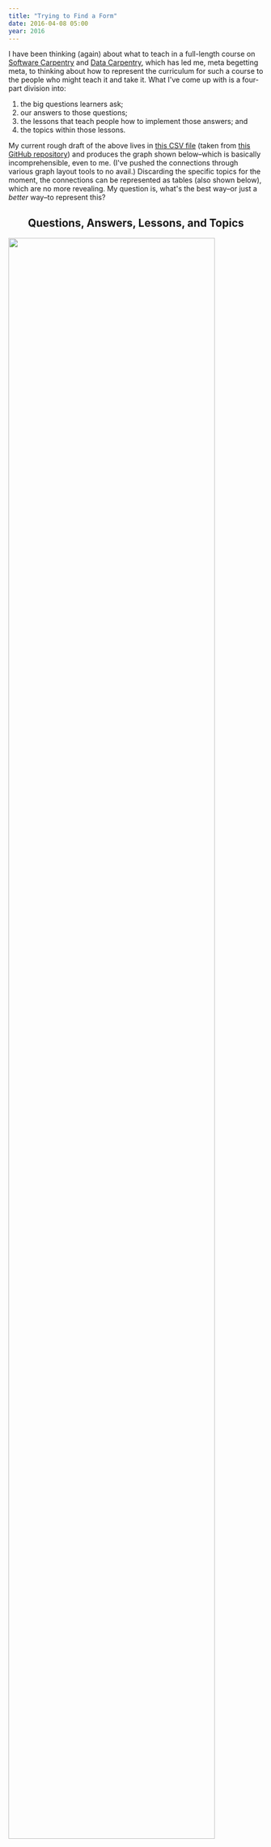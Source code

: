 ```yaml
---
title: "Trying to Find a Form"
date: 2016-04-08 05:00
year: 2016
---
```

<p>
  I have been thinking (again) about what to teach in a full-length course
  on <a href="https://software-carpentry.org">Software Carpentry</a>
  and <a href="http://datacarpentry.org">Data Carpentry</a>,
  which has led me,
  meta begetting meta,
  to thinking about how to represent the curriculum for such a course
  to the people who might teach it and take it.
  What I've come up with is a four-part division into:
</p>
<ol>
  <li>the big questions learners ask;</li>
  <li>our answers to those questions;</li>
  <li>the lessons that teach people how to implement those answers; and</li>
  <li>the topics within those lessons.</li>
</ol>
<p>
  My current rough draft of the above lives in <a href="{{'/files/2016/04/design.csv' | relative_url}}">this CSV file</a>
  (taken from <a href="https://github.com/gvwilson/long-form/">this GitHub repository</a>)
  and produces the graph shown below–which is basically incomprehensible, even to me.
  (I've pushed the connections through various graph layout tools to no avail.)
  Discarding the specific topics for the moment,
  the connections can be represented as tables (also shown below),
  which are no more revealing.
  My question is,
  what's the best way–or just a <em>better</em> way–to represent this?
</p>
<h2 align="center">
  Questions, Answers, Lessons, and Topics
</h2>
<p>
  <img src="{{'/files/2016/04/design.svg' | relative_url}}" width="90%" />
</p>
<h2 align="center">
  Questions to Answers
</h2>
<table border="1">
<tr><th rowspan="2"></th><th align="center" colspan="9">How can I…</th></tr>
<tr>
<th align="center">…avoid losing work?</th>
<th align="center">…find and use other people's data?</th>
<th align="center">…find and use other people's software?</th>
<th align="center">…be more productive?</th>
<th align="center">…make it easy for people to collaborate with me?</th>
<th align="center">…make it easy for people to find and use my data?</th>
<th align="center">…make it easy for programs to use my data?</th>
<th align="center">…make it easy for people to find and use my software?</th>
<th align="center">…tell if my results are correct?</th>
</tr>
<tr><th align="center">Put everything created by people into version control.</th>
<td align="center" bgcolor="green">X</td>
<td align="center"></td>
<td align="center"></td>
<td align="center"></td>
<td align="center"></td>
<td align="center"></td>
<td align="center"></td>
<td align="center"></td>
<td align="center"></td>
</tr>
<tr><th align="center">Make every value atomic.</th>
<td align="center"></td>
<td align="center"></td>
<td align="center"></td>
<td align="center"></td>
<td align="center"></td>
<td align="center"></td>
<td align="center" bgcolor="green">X</td>
<td align="center"></td>
<td align="center"></td>
</tr>
<tr><th align="center">Automate repetitive tasks.</th>
<td align="center"></td>
<td align="center"></td>
<td align="center"></td>
<td align="center" bgcolor="green">X</td>
<td align="center"></td>
<td align="center"></td>
<td align="center"></td>
<td align="center"></td>
<td align="center"></td>
</tr>
<tr><th align="center">Avoid duplicating functionality within modules.</th>
<td align="center"></td>
<td align="center"></td>
<td align="center"></td>
<td align="center"></td>
<td align="center"></td>
<td align="center"></td>
<td align="center" bgcolor="green">X</td>
<td align="center"></td>
<td align="center"></td>
</tr>
<tr><th align="center">Provide simple re-runnable end-to-end test cases.</th>
<td align="center"></td>
<td align="center"></td>
<td align="center"></td>
<td align="center"></td>
<td align="center" bgcolor="green">X</td>
<td align="center"></td>
<td align="center"></td>
<td align="center"></td>
<td align="center" bgcolor="green">X</td>
</tr>
<tr><th align="center">Build tools.</th>
<td align="center"></td>
<td align="center"></td>
<td align="center"></td>
<td align="center" bgcolor="green">X</td>
<td align="center"></td>
<td align="center"></td>
<td align="center"></td>
<td align="center"></td>
<td align="center"></td>
</tr>
<tr><th align="center">Choose a primary communication channel.</th>
<td align="center"></td>
<td align="center"></td>
<td align="center"></td>
<td align="center"></td>
<td align="center" bgcolor="green">X</td>
<td align="center"></td>
<td align="center"></td>
<td align="center"></td>
<td align="center"></td>
</tr>
<tr><th align="center">Choose an appropriate visualization.</th>
<td align="center"></td>
<td align="center"></td>
<td align="center"></td>
<td align="center"></td>
<td align="center"></td>
<td align="center"></td>
<td align="center"></td>
<td align="center"></td>
<td align="center" bgcolor="green">X</td>
</tr>
<tr><th align="center">Clean up data.</th>
<td align="center"></td>
<td align="center"></td>
<td align="center"></td>
<td align="center"></td>
<td align="center"></td>
<td align="center" bgcolor="green">X</td>
<td align="center"></td>
<td align="center"></td>
<td align="center"></td>
</tr>
<tr><th align="center">Do code reviews.</th>
<td align="center"></td>
<td align="center"></td>
<td align="center" bgcolor="green">X</td>
<td align="center"></td>
<td align="center"></td>
<td align="center"></td>
<td align="center"></td>
<td align="center"></td>
<td align="center" bgcolor="green">X</td>
</tr>
<tr><th align="center">Maintain a checklist of things to do before sharing a change.</th>
<td align="center"></td>
<td align="center"></td>
<td align="center"></td>
<td align="center"></td>
<td align="center" bgcolor="green">X</td>
<td align="center"></td>
<td align="center"></td>
<td align="center"></td>
<td align="center"></td>
</tr>
<tr><th align="center">Organize the project consistently.</th>
<td align="center"></td>
<td align="center"></td>
<td align="center"></td>
<td align="center"></td>
<td align="center" bgcolor="green">X</td>
<td align="center"></td>
<td align="center"></td>
<td align="center"></td>
<td align="center" bgcolor="green">X</td>
</tr>
<tr><th align="center">Submit data to a reputable DOI issuer.</th>
<td align="center"></td>
<td align="center"></td>
<td align="center"></td>
<td align="center"></td>
<td align="center"></td>
<td align="center" bgcolor="green">X</td>
<td align="center"></td>
<td align="center"></td>
<td align="center"></td>
</tr>
<tr><th align="center">Debug programs.</th>
<td align="center"></td>
<td align="center"></td>
<td align="center"></td>
<td align="center"></td>
<td align="center"></td>
<td align="center"></td>
<td align="center"></td>
<td align="center"></td>
<td align="center" bgcolor="green">X</td>
</tr>
<tr><th align="center">Practice defensive programming.</th>
<td align="center"></td>
<td align="center"></td>
<td align="center"></td>
<td align="center"></td>
<td align="center" bgcolor="green">X</td>
<td align="center"></td>
<td align="center"></td>
<td align="center"></td>
<td align="center" bgcolor="green">X</td>
</tr>
<tr><th align="center">Begin programs with explanatory comments.</th>
<td align="center"></td>
<td align="center"></td>
<td align="center"></td>
<td align="center"></td>
<td align="center"></td>
<td align="center"></td>
<td align="center"></td>
<td align="center" bgcolor="green">X</td>
<td align="center"></td>
</tr>
<tr><th align="center">Don't duplicate code.</th>
<td align="center"></td>
<td align="center"></td>
<td align="center"></td>
<td align="center"></td>
<td align="center"></td>
<td align="center"></td>
<td align="center"></td>
<td align="center" bgcolor="green">X</td>
<td align="center"></td>
</tr>
<tr><th align="center">Don't duplicate large data.</th>
<td align="center"></td>
<td align="center"></td>
<td align="center"></td>
<td align="center"></td>
<td align="center"></td>
<td align="center" bgcolor="green">X</td>
<td align="center"></td>
<td align="center"></td>
<td align="center"></td>
</tr>
<tr><th align="center">Make requirements/dependencies explicit.</th>
<td align="center"></td>
<td align="center"></td>
<td align="center"></td>
<td align="center"></td>
<td align="center"></td>
<td align="center"></td>
<td align="center"></td>
<td align="center" bgcolor="green">X</td>
<td align="center"></td>
</tr>
<tr><th align="center">Foster a welcoming environment.</th>
<td align="center"></td>
<td align="center"></td>
<td align="center"></td>
<td align="center"></td>
<td align="center" bgcolor="green">X</td>
<td align="center"></td>
<td align="center"></td>
<td align="center"></td>
<td align="center"></td>
</tr>
<tr><th align="center">Get an ORCID.</th>
<td align="center"></td>
<td align="center"></td>
<td align="center"></td>
<td align="center"></td>
<td align="center" bgcolor="green">X</td>
<td align="center"></td>
<td align="center"></td>
<td align="center"></td>
<td align="center"></td>
</tr>
<tr><th align="center">Give values, functions, and classes meaningful names.</th>
<td align="center"></td>
<td align="center"></td>
<td align="center"></td>
<td align="center"></td>
<td align="center"></td>
<td align="center"></td>
<td align="center"></td>
<td align="center" bgcolor="green">X</td>
<td align="center"></td>
</tr>
<tr><th align="center">Write good commit comments.</th>
<td align="center" bgcolor="green">X</td>
<td align="center"></td>
<td align="center"></td>
<td align="center"></td>
<td align="center"></td>
<td align="center"></td>
<td align="center"></td>
<td align="center"></td>
<td align="center"></td>
</tr>
<tr><th align="center">Have the computer repeat things.</th>
<td align="center"></td>
<td align="center"></td>
<td align="center"></td>
<td align="center" bgcolor="green">X</td>
<td align="center"></td>
<td align="center"></td>
<td align="center"></td>
<td align="center"></td>
<td align="center"></td>
</tr>
<tr><th align="center">Include a README file explaining project scope.</th>
<td align="center"></td>
<td align="center"></td>
<td align="center"></td>
<td align="center"></td>
<td align="center"></td>
<td align="center"></td>
<td align="center"></td>
<td align="center" bgcolor="green">X</td>
<td align="center"></td>
</tr>
<tr><th align="center">Isolate project dependencies.</th>
<td align="center"></td>
<td align="center"></td>
<td align="center"></td>
<td align="center"></td>
<td align="center"></td>
<td align="center"></td>
<td align="center"></td>
<td align="center" bgcolor="green">X</td>
<td align="center"></td>
</tr>
<tr><th align="center">Give every record a unique key.</th>
<td align="center"></td>
<td align="center"></td>
<td align="center"></td>
<td align="center"></td>
<td align="center"></td>
<td align="center"></td>
<td align="center" bgcolor="green">X</td>
<td align="center"></td>
<td align="center"></td>
</tr>
<tr><th align="center">Keep the master copy of every manuscript on the web.</th>
<td align="center"></td>
<td align="center"></td>
<td align="center"></td>
<td align="center"></td>
<td align="center" bgcolor="green">X</td>
<td align="center"></td>
<td align="center"></td>
<td align="center"></td>
<td align="center"></td>
</tr>
<tr><th align="center">Use meaningful path names.</th>
<td align="center"></td>
<td align="center"></td>
<td align="center"></td>
<td align="center"></td>
<td align="center"></td>
<td align="center" bgcolor="green">X</td>
<td align="center"></td>
<td align="center"></td>
<td align="center"></td>
</tr>
<tr><th align="center">Normalize data.</th>
<td align="center"></td>
<td align="center"></td>
<td align="center"></td>
<td align="center"></td>
<td align="center"></td>
<td align="center" bgcolor="green">X</td>
<td align="center"></td>
<td align="center"></td>
<td align="center"></td>
</tr>
<tr><th align="center">Prefer open text formats to proprietary non-text formats.</th>
<td align="center" bgcolor="green">X</td>
<td align="center"></td>
<td align="center"></td>
<td align="center"></td>
<td align="center"></td>
<td align="center"></td>
<td align="center"></td>
<td align="center"></td>
<td align="center"></td>
</tr>
<tr><th align="center">Find performance bottlenecks.</th>
<td align="center"></td>
<td align="center"></td>
<td align="center"></td>
<td align="center" bgcolor="green">X</td>
<td align="center"></td>
<td align="center"></td>
<td align="center"></td>
<td align="center"></td>
<td align="center"></td>
</tr>
<tr><th align="center">Maintain a to-do list for each project.</th>
<td align="center"></td>
<td align="center"></td>
<td align="center"></td>
<td align="center"></td>
<td align="center" bgcolor="green">X</td>
<td align="center"></td>
<td align="center"></td>
<td align="center"></td>
<td align="center"></td>
</tr>
<tr><th align="center">Read error messages.</th>
<td align="center"></td>
<td align="center"></td>
<td align="center"></td>
<td align="center" bgcolor="green">X</td>
<td align="center"></td>
<td align="center"></td>
<td align="center"></td>
<td align="center"></td>
<td align="center"></td>
</tr>
<tr><th align="center">Represent every analysis step textually.</th>
<td align="center"></td>
<td align="center"></td>
<td align="center"></td>
<td align="center"></td>
<td align="center"></td>
<td align="center"></td>
<td align="center"></td>
<td align="center"></td>
<td align="center" bgcolor="green">X</td>
</tr>
<tr><th align="center">Record provenance in data.</th>
<td align="center"></td>
<td align="center"></td>
<td align="center"></td>
<td align="center"></td>
<td align="center"></td>
<td align="center"></td>
<td align="center"></td>
<td align="center"></td>
<td align="center" bgcolor="green">X</td>
</tr>
<tr><th align="center">Record publishing steps like analysis steps.</th>
<td align="center"></td>
<td align="center"></td>
<td align="center"></td>
<td align="center"></td>
<td align="center" bgcolor="green">X</td>
<td align="center"></td>
<td align="center"></td>
<td align="center"></td>
<td align="center"></td>
</tr>
<tr><th align="center">Use regular layout for spreadsheets.</th>
<td align="center"></td>
<td align="center"></td>
<td align="center"></td>
<td align="center"></td>
<td align="center"></td>
<td align="center" bgcolor="green">X</td>
<td align="center"></td>
<td align="center"></td>
<td align="center"></td>
</tr>
<tr><th align="center">Remove unused code.</th>
<td align="center"></td>
<td align="center"></td>
<td align="center"></td>
<td align="center"></td>
<td align="center"></td>
<td align="center"></td>
<td align="center"></td>
<td align="center" bgcolor="green">X</td>
<td align="center"></td>
</tr>
<tr><th align="center">Represent each fact once.</th>
<td align="center"></td>
<td align="center"></td>
<td align="center"></td>
<td align="center"></td>
<td align="center"></td>
<td align="center" bgcolor="green">X</td>
<td align="center"></td>
<td align="center"></td>
<td align="center"></td>
</tr>
<tr><th align="center">Make results repeatable.</th>
<td align="center"></td>
<td align="center"></td>
<td align="center"></td>
<td align="center" bgcolor="green">X</td>
<td align="center" bgcolor="green">X</td>
<td align="center"></td>
<td align="center"></td>
<td align="center"></td>
<td align="center"></td>
</tr>
<tr><th align="center">Re-use libraries rather than writing equivalents.</th>
<td align="center"></td>
<td align="center" bgcolor="green">X</td>
<td align="center" bgcolor="green">X</td>
<td align="center"></td>
<td align="center"></td>
<td align="center"></td>
<td align="center"></td>
<td align="center" bgcolor="green">X</td>
<td align="center"></td>
</tr>
<tr><th align="center">Run tests automatically before each commit.</th>
<td align="center"></td>
<td align="center"></td>
<td align="center"></td>
<td align="center"></td>
<td align="center"></td>
<td align="center"></td>
<td align="center"></td>
<td align="center"></td>
<td align="center" bgcolor="green">X</td>
</tr>
<tr><th align="center">Search question-and-answer sites.</th>
<td align="center"></td>
<td align="center"></td>
<td align="center" bgcolor="green">X</td>
<td align="center"></td>
<td align="center"></td>
<td align="center"></td>
<td align="center"></td>
<td align="center"></td>
<td align="center"></td>
</tr>
<tr><th align="center">Search data and software repositories.</th>
<td align="center"></td>
<td align="center" bgcolor="green">X</td>
<td align="center"></td>
<td align="center"></td>
<td align="center"></td>
<td align="center"></td>
<td align="center"></td>
<td align="center"></td>
<td align="center"></td>
</tr>
<tr><th align="center">Separate models from views.</th>
<td align="center"></td>
<td align="center"></td>
<td align="center"></td>
<td align="center"></td>
<td align="center"></td>
<td align="center" bgcolor="green">X</td>
<td align="center"></td>
<td align="center"></td>
<td align="center"></td>
</tr>
<tr><th align="center">Make it easy to set up a development environment.</th>
<td align="center"></td>
<td align="center"></td>
<td align="center"></td>
<td align="center"></td>
<td align="center" bgcolor="green">X</td>
<td align="center"></td>
<td align="center"></td>
<td align="center"></td>
<td align="center"></td>
</tr>
<tr><th align="center">Submit software to a reputable DOI issuer.</th>
<td align="center"></td>
<td align="center"></td>
<td align="center"></td>
<td align="center"></td>
<td align="center"></td>
<td align="center"></td>
<td align="center"></td>
<td align="center" bgcolor="green">X</td>
<td align="center"></td>
</tr>
<tr><th align="center">Use path names that are easy to sort and to match.</th>
<td align="center"></td>
<td align="center"></td>
<td align="center"></td>
<td align="center"></td>
<td align="center"></td>
<td align="center"></td>
<td align="center" bgcolor="green">X</td>
<td align="center"></td>
<td align="center"></td>
</tr>
<tr><th align="center">Make the preferred citation for projects explicit.</th>
<td align="center"></td>
<td align="center"></td>
<td align="center"></td>
<td align="center"></td>
<td align="center" bgcolor="green">X</td>
<td align="center"></td>
<td align="center"></td>
<td align="center"></td>
<td align="center"></td>
</tr>
<tr><th align="center">Make the project's license explicit.</th>
<td align="center"></td>
<td align="center"></td>
<td align="center"></td>
<td align="center"></td>
<td align="center" bgcolor="green">X</td>
<td align="center"></td>
<td align="center"></td>
<td align="center"></td>
<td align="center"></td>
</tr>
<tr><th align="center">Store raw data exactly as it arrived.</th>
<td align="center"></td>
<td align="center"></td>
<td align="center"></td>
<td align="center"></td>
<td align="center"></td>
<td align="center" bgcolor="green">X</td>
<td align="center"></td>
<td align="center"></td>
<td align="center"></td>
</tr>
<tr><th align="center">Store work in a remotely-hosted version control repository.</th>
<td align="center" bgcolor="green">X</td>
<td align="center"></td>
<td align="center"></td>
<td align="center"></td>
<td align="center"></td>
<td align="center"></td>
<td align="center"></td>
<td align="center" bgcolor="green">X</td>
<td align="center"></td>
</tr>
<tr><th align="center">Treat metadata like data.</th>
<td align="center"></td>
<td align="center"></td>
<td align="center"></td>
<td align="center"></td>
<td align="center"></td>
<td align="center" bgcolor="green">X</td>
<td align="center" bgcolor="green">X</td>
<td align="center"></td>
<td align="center"></td>
</tr>
<tr><th align="center">Tune performance.</th>
<td align="center"></td>
<td align="center"></td>
<td align="center"></td>
<td align="center" bgcolor="green">X</td>
<td align="center"></td>
<td align="center"></td>
<td align="center"></td>
<td align="center"></td>
<td align="center"></td>
</tr>
<tr><th align="center">Use online collaborative commenting.</th>
<td align="center"></td>
<td align="center"></td>
<td align="center"></td>
<td align="center"></td>
<td align="center" bgcolor="green">X</td>
<td align="center"></td>
<td align="center"></td>
<td align="center"></td>
<td align="center"></td>
</tr>
<tr><th align="center">Use configuration files and conditionals rather than commenting.</th>
<td align="center"></td>
<td align="center"></td>
<td align="center"></td>
<td align="center"></td>
<td align="center"></td>
<td align="center"></td>
<td align="center"></td>
<td align="center" bgcolor="green">X</td>
<td align="center"></td>
</tr>
<tr><th align="center">Use dictionaries.</th>
<td align="center"></td>
<td align="center"></td>
<td align="center"></td>
<td align="center"></td>
<td align="center"></td>
<td align="center"></td>
<td align="center"></td>
<td align="center" bgcolor="green">X</td>
<td align="center"></td>
</tr>
<tr><th align="center">Break programs into short, self-contained functions.</th>
<td align="center"></td>
<td align="center"></td>
<td align="center"></td>
<td align="center"></td>
<td align="center"></td>
<td align="center"></td>
<td align="center"></td>
<td align="center" bgcolor="green">X</td>
<td align="center"></td>
</tr>
<tr><th align="center">Use text values that are easy to match with regular expressions.</th>
<td align="center"></td>
<td align="center"></td>
<td align="center"></td>
<td align="center"></td>
<td align="center"></td>
<td align="center"></td>
<td align="center" bgcolor="green">X</td>
<td align="center"></td>
<td align="center"></td>
</tr>
<tr><th align="center">Use more hardware.</th>
<td align="center"></td>
<td align="center"></td>
<td align="center"></td>
<td align="center" bgcolor="green">X</td>
<td align="center"></td>
<td align="center"></td>
<td align="center"></td>
<td align="center"></td>
<td align="center"></td>
</tr>
<tr><th align="center">Use an open license.</th>
<td align="center"></td>
<td align="center"></td>
<td align="center"></td>
<td align="center"></td>
<td align="center"></td>
<td align="center" bgcolor="green">X</td>
<td align="center"></td>
<td align="center" bgcolor="green">X</td>
<td align="center"></td>
</tr>
<tr><th align="center">Use a package manager.</th>
<td align="center"></td>
<td align="center"></td>
<td align="center" bgcolor="green">X</td>
<td align="center"></td>
<td align="center"></td>
<td align="center"></td>
<td align="center"></td>
<td align="center"></td>
<td align="center"></td>
</tr>
<tr><th align="center">Store data in a relational database.</th>
<td align="center"></td>
<td align="center"></td>
<td align="center"></td>
<td align="center"></td>
<td align="center"></td>
<td align="center" bgcolor="green">X</td>
<td align="center"></td>
<td align="center"></td>
<td align="center"></td>
</tr>
<tr><th align="center">Write readable software.</th>
<td align="center"></td>
<td align="center"></td>
<td align="center"></td>
<td align="center"></td>
<td align="center"></td>
<td align="center"></td>
<td align="center"></td>
<td align="center"></td>
<td align="center" bgcolor="green">X</td>
</tr>
<tr><th align="center">Write unit tests to specify and check behavior.</th>
<td align="center"></td>
<td align="center"></td>
<td align="center"></td>
<td align="center"></td>
<td align="center"></td>
<td align="center"></td>
<td align="center"></td>
<td align="center"></td>
<td align="center" bgcolor="green">X</td>
</tr>
</table>
<h2 align="center">
  Answers to Lessons
</h2>
<table border="1">
<tr><th rowspan="2"></th><th align="center" colspan="9">Lessons</th></tr>
<tr>
<th align="center">Cloud Computing</th>
<th align="center">Code Review</th>
<th align="center">Collaboration</th>
<th align="center">Continuous Integration</th>
<th align="center">Data Management</th>
<th align="center">Relational Databases</th>
<th align="center">Debugging</th>
<th align="center">Git</th>
<th align="center">Installing and Configuring Software</th>
<th align="center">Make</th>
<th align="center">OpenRefine</th>
<th align="center">Profiling and Tuning Performance</th>
<th align="center">Programming Style</th>
<th align="center">Organizing Projects</th>
<th align="center">21st Century Publishing</th>
<th align="center">Python (Scripting)</th>
<th align="center">Python (Functions)</th>
<th align="center">Python (Data Structures)</th>
<th align="center">Regular Expressions</th>
<th align="center">Searching</th>
<th align="center">Spreadsheets</th>
<th align="center">Testing</th>
<th align="center">Unix Shell</th>
<th align="center">Visualization</th>
</tr>
<tr><th align="center">Put everything created by people into version control.</th>
<td align="center"></td>
<td align="center"></td>
<td align="center"></td>
<td align="center"></td>
<td align="center"></td>
<td align="center"></td>
<td align="center"></td>
<td align="center" bgcolor="green">X</td>
<td align="center"></td>
<td align="center"></td>
<td align="center"></td>
<td align="center"></td>
<td align="center"></td>
<td align="center"></td>
<td align="center"></td>
<td align="center"></td>
<td align="center"></td>
<td align="center"></td>
<td align="center"></td>
<td align="center"></td>
<td align="center"></td>
<td align="center"></td>
<td align="center"></td>
<td align="center"></td>
</tr>
<tr><th align="center">Make every value atomic.</th>
<td align="center"></td>
<td align="center"></td>
<td align="center"></td>
<td align="center"></td>
<td align="center" bgcolor="green">X</td>
<td align="center"></td>
<td align="center"></td>
<td align="center"></td>
<td align="center"></td>
<td align="center"></td>
<td align="center"></td>
<td align="center"></td>
<td align="center"></td>
<td align="center"></td>
<td align="center"></td>
<td align="center"></td>
<td align="center"></td>
<td align="center"></td>
<td align="center"></td>
<td align="center"></td>
<td align="center"></td>
<td align="center"></td>
<td align="center"></td>
<td align="center"></td>
</tr>
<tr><th align="center">Automate repetitive tasks.</th>
<td align="center"></td>
<td align="center"></td>
<td align="center"></td>
<td align="center"></td>
<td align="center"></td>
<td align="center"></td>
<td align="center"></td>
<td align="center"></td>
<td align="center"></td>
<td align="center"></td>
<td align="center"></td>
<td align="center"></td>
<td align="center"></td>
<td align="center"></td>
<td align="center"></td>
<td align="center"></td>
<td align="center"></td>
<td align="center"></td>
<td align="center"></td>
<td align="center"></td>
<td align="center"></td>
<td align="center"></td>
<td align="center" bgcolor="green">X</td>
<td align="center"></td>
</tr>
<tr><th align="center">Avoid duplicating functionality within modules.</th>
<td align="center"></td>
<td align="center"></td>
<td align="center"></td>
<td align="center"></td>
<td align="center"></td>
<td align="center"></td>
<td align="center"></td>
<td align="center"></td>
<td align="center"></td>
<td align="center"></td>
<td align="center"></td>
<td align="center"></td>
<td align="center" bgcolor="green">X</td>
<td align="center"></td>
<td align="center"></td>
<td align="center"></td>
<td align="center"></td>
<td align="center"></td>
<td align="center"></td>
<td align="center"></td>
<td align="center"></td>
<td align="center"></td>
<td align="center"></td>
<td align="center"></td>
</tr>
<tr><th align="center">Provide simple re-runnable end-to-end test cases.</th>
<td align="center"></td>
<td align="center"></td>
<td align="center"></td>
<td align="center"></td>
<td align="center"></td>
<td align="center"></td>
<td align="center"></td>
<td align="center"></td>
<td align="center" bgcolor="green">X</td>
<td align="center"></td>
<td align="center"></td>
<td align="center"></td>
<td align="center"></td>
<td align="center"></td>
<td align="center"></td>
<td align="center"></td>
<td align="center"></td>
<td align="center"></td>
<td align="center"></td>
<td align="center"></td>
<td align="center"></td>
<td align="center" bgcolor="green">X</td>
<td align="center"></td>
<td align="center"></td>
</tr>
<tr><th align="center">Build tools.</th>
<td align="center"></td>
<td align="center"></td>
<td align="center"></td>
<td align="center"></td>
<td align="center"></td>
<td align="center"></td>
<td align="center"></td>
<td align="center"></td>
<td align="center"></td>
<td align="center"></td>
<td align="center"></td>
<td align="center"></td>
<td align="center"></td>
<td align="center"></td>
<td align="center"></td>
<td align="center" bgcolor="green">X</td>
<td align="center"></td>
<td align="center"></td>
<td align="center"></td>
<td align="center"></td>
<td align="center"></td>
<td align="center"></td>
<td align="center" bgcolor="green">X</td>
<td align="center"></td>
</tr>
<tr><th align="center">Choose a primary communication channel.</th>
<td align="center"></td>
<td align="center"></td>
<td align="center" bgcolor="green">X</td>
<td align="center"></td>
<td align="center"></td>
<td align="center"></td>
<td align="center"></td>
<td align="center"></td>
<td align="center"></td>
<td align="center"></td>
<td align="center"></td>
<td align="center"></td>
<td align="center"></td>
<td align="center"></td>
<td align="center"></td>
<td align="center"></td>
<td align="center"></td>
<td align="center"></td>
<td align="center"></td>
<td align="center"></td>
<td align="center"></td>
<td align="center"></td>
<td align="center"></td>
<td align="center"></td>
</tr>
<tr><th align="center">Choose an appropriate visualization.</th>
<td align="center"></td>
<td align="center"></td>
<td align="center"></td>
<td align="center"></td>
<td align="center"></td>
<td align="center"></td>
<td align="center"></td>
<td align="center"></td>
<td align="center"></td>
<td align="center"></td>
<td align="center"></td>
<td align="center"></td>
<td align="center"></td>
<td align="center"></td>
<td align="center"></td>
<td align="center"></td>
<td align="center"></td>
<td align="center"></td>
<td align="center"></td>
<td align="center"></td>
<td align="center"></td>
<td align="center"></td>
<td align="center"></td>
<td align="center" bgcolor="green">X</td>
</tr>
<tr><th align="center">Clean up data.</th>
<td align="center"></td>
<td align="center"></td>
<td align="center"></td>
<td align="center"></td>
<td align="center" bgcolor="green">X</td>
<td align="center"></td>
<td align="center"></td>
<td align="center"></td>
<td align="center"></td>
<td align="center"></td>
<td align="center" bgcolor="green">X</td>
<td align="center"></td>
<td align="center"></td>
<td align="center"></td>
<td align="center"></td>
<td align="center"></td>
<td align="center"></td>
<td align="center"></td>
<td align="center"></td>
<td align="center"></td>
<td align="center"></td>
<td align="center"></td>
<td align="center"></td>
<td align="center"></td>
</tr>
<tr><th align="center">Do code reviews.</th>
<td align="center"></td>
<td align="center" bgcolor="green">X</td>
<td align="center"></td>
<td align="center"></td>
<td align="center"></td>
<td align="center"></td>
<td align="center"></td>
<td align="center"></td>
<td align="center"></td>
<td align="center"></td>
<td align="center"></td>
<td align="center"></td>
<td align="center"></td>
<td align="center"></td>
<td align="center"></td>
<td align="center"></td>
<td align="center"></td>
<td align="center"></td>
<td align="center"></td>
<td align="center"></td>
<td align="center"></td>
<td align="center"></td>
<td align="center"></td>
<td align="center"></td>
</tr>
<tr><th align="center">Maintain a checklist of things to do before sharing a change.</th>
<td align="center"></td>
<td align="center"></td>
<td align="center" bgcolor="green">X</td>
<td align="center"></td>
<td align="center"></td>
<td align="center"></td>
<td align="center"></td>
<td align="center"></td>
<td align="center"></td>
<td align="center"></td>
<td align="center"></td>
<td align="center"></td>
<td align="center"></td>
<td align="center" bgcolor="green">X</td>
<td align="center"></td>
<td align="center"></td>
<td align="center"></td>
<td align="center"></td>
<td align="center"></td>
<td align="center"></td>
<td align="center"></td>
<td align="center"></td>
<td align="center"></td>
<td align="center"></td>
</tr>
<tr><th align="center">Organize the project consistently.</th>
<td align="center"></td>
<td align="center"></td>
<td align="center"></td>
<td align="center"></td>
<td align="center"></td>
<td align="center"></td>
<td align="center"></td>
<td align="center"></td>
<td align="center"></td>
<td align="center"></td>
<td align="center"></td>
<td align="center"></td>
<td align="center"></td>
<td align="center" bgcolor="green">X</td>
<td align="center"></td>
<td align="center"></td>
<td align="center"></td>
<td align="center"></td>
<td align="center"></td>
<td align="center"></td>
<td align="center"></td>
<td align="center"></td>
<td align="center"></td>
<td align="center"></td>
</tr>
<tr><th align="center">Submit data to a reputable DOI issuer.</th>
<td align="center"></td>
<td align="center"></td>
<td align="center" bgcolor="green">X</td>
<td align="center"></td>
<td align="center" bgcolor="green">X</td>
<td align="center"></td>
<td align="center"></td>
<td align="center"></td>
<td align="center"></td>
<td align="center"></td>
<td align="center"></td>
<td align="center"></td>
<td align="center"></td>
<td align="center"></td>
<td align="center"></td>
<td align="center"></td>
<td align="center"></td>
<td align="center"></td>
<td align="center"></td>
<td align="center"></td>
<td align="center"></td>
<td align="center"></td>
<td align="center"></td>
<td align="center"></td>
</tr>
<tr><th align="center">Debug programs.</th>
<td align="center"></td>
<td align="center"></td>
<td align="center"></td>
<td align="center"></td>
<td align="center"></td>
<td align="center"></td>
<td align="center" bgcolor="green">X</td>
<td align="center"></td>
<td align="center"></td>
<td align="center"></td>
<td align="center"></td>
<td align="center"></td>
<td align="center"></td>
<td align="center"></td>
<td align="center"></td>
<td align="center"></td>
<td align="center"></td>
<td align="center"></td>
<td align="center"></td>
<td align="center"></td>
<td align="center"></td>
<td align="center"></td>
<td align="center"></td>
<td align="center"></td>
</tr>
<tr><th align="center">Practice defensive programming.</th>
<td align="center"></td>
<td align="center"></td>
<td align="center"></td>
<td align="center"></td>
<td align="center"></td>
<td align="center"></td>
<td align="center"></td>
<td align="center"></td>
<td align="center"></td>
<td align="center"></td>
<td align="center"></td>
<td align="center"></td>
<td align="center" bgcolor="green">X</td>
<td align="center"></td>
<td align="center"></td>
<td align="center"></td>
<td align="center"></td>
<td align="center"></td>
<td align="center"></td>
<td align="center"></td>
<td align="center"></td>
<td align="center"></td>
<td align="center"></td>
<td align="center"></td>
</tr>
<tr><th align="center">Begin programs with explanatory comments.</th>
<td align="center"></td>
<td align="center"></td>
<td align="center"></td>
<td align="center"></td>
<td align="center"></td>
<td align="center"></td>
<td align="center"></td>
<td align="center"></td>
<td align="center"></td>
<td align="center"></td>
<td align="center"></td>
<td align="center"></td>
<td align="center" bgcolor="green">X</td>
<td align="center"></td>
<td align="center"></td>
<td align="center"></td>
<td align="center"></td>
<td align="center"></td>
<td align="center"></td>
<td align="center"></td>
<td align="center"></td>
<td align="center"></td>
<td align="center"></td>
<td align="center"></td>
</tr>
<tr><th align="center">Don't duplicate code.</th>
<td align="center"></td>
<td align="center"></td>
<td align="center"></td>
<td align="center"></td>
<td align="center"></td>
<td align="center"></td>
<td align="center"></td>
<td align="center"></td>
<td align="center"></td>
<td align="center"></td>
<td align="center"></td>
<td align="center"></td>
<td align="center" bgcolor="green">X</td>
<td align="center"></td>
<td align="center"></td>
<td align="center"></td>
<td align="center"></td>
<td align="center"></td>
<td align="center"></td>
<td align="center"></td>
<td align="center"></td>
<td align="center"></td>
<td align="center"></td>
<td align="center"></td>
</tr>
<tr><th align="center">Don't duplicate large data.</th>
<td align="center"></td>
<td align="center"></td>
<td align="center"></td>
<td align="center"></td>
<td align="center" bgcolor="green">X</td>
<td align="center"></td>
<td align="center"></td>
<td align="center"></td>
<td align="center"></td>
<td align="center"></td>
<td align="center"></td>
<td align="center"></td>
<td align="center"></td>
<td align="center"></td>
<td align="center"></td>
<td align="center"></td>
<td align="center"></td>
<td align="center"></td>
<td align="center"></td>
<td align="center"></td>
<td align="center"></td>
<td align="center"></td>
<td align="center"></td>
<td align="center"></td>
</tr>
<tr><th align="center">Make requirements/dependencies explicit.</th>
<td align="center"></td>
<td align="center"></td>
<td align="center"></td>
<td align="center"></td>
<td align="center"></td>
<td align="center"></td>
<td align="center"></td>
<td align="center"></td>
<td align="center"></td>
<td align="center"></td>
<td align="center"></td>
<td align="center"></td>
<td align="center"></td>
<td align="center" bgcolor="green">X</td>
<td align="center"></td>
<td align="center"></td>
<td align="center"></td>
<td align="center"></td>
<td align="center"></td>
<td align="center"></td>
<td align="center"></td>
<td align="center"></td>
<td align="center"></td>
<td align="center"></td>
</tr>
<tr><th align="center">Foster a welcoming environment.</th>
<td align="center"></td>
<td align="center"></td>
<td align="center" bgcolor="green">X</td>
<td align="center"></td>
<td align="center"></td>
<td align="center"></td>
<td align="center"></td>
<td align="center"></td>
<td align="center"></td>
<td align="center"></td>
<td align="center"></td>
<td align="center"></td>
<td align="center"></td>
<td align="center"></td>
<td align="center"></td>
<td align="center"></td>
<td align="center"></td>
<td align="center"></td>
<td align="center"></td>
<td align="center"></td>
<td align="center"></td>
<td align="center"></td>
<td align="center"></td>
<td align="center"></td>
</tr>
<tr><th align="center">Get an ORCID.</th>
<td align="center"></td>
<td align="center"></td>
<td align="center" bgcolor="green">X</td>
<td align="center"></td>
<td align="center"></td>
<td align="center"></td>
<td align="center"></td>
<td align="center"></td>
<td align="center"></td>
<td align="center"></td>
<td align="center"></td>
<td align="center"></td>
<td align="center"></td>
<td align="center"></td>
<td align="center" bgcolor="green">X</td>
<td align="center"></td>
<td align="center"></td>
<td align="center"></td>
<td align="center"></td>
<td align="center"></td>
<td align="center"></td>
<td align="center"></td>
<td align="center"></td>
<td align="center"></td>
</tr>
<tr><th align="center">Give values, functions, and classes meaningful names.</th>
<td align="center"></td>
<td align="center"></td>
<td align="center"></td>
<td align="center"></td>
<td align="center"></td>
<td align="center"></td>
<td align="center"></td>
<td align="center"></td>
<td align="center"></td>
<td align="center"></td>
<td align="center"></td>
<td align="center"></td>
<td align="center" bgcolor="green">X</td>
<td align="center"></td>
<td align="center"></td>
<td align="center"></td>
<td align="center"></td>
<td align="center"></td>
<td align="center"></td>
<td align="center"></td>
<td align="center"></td>
<td align="center"></td>
<td align="center"></td>
<td align="center"></td>
</tr>
<tr><th align="center">Write good commit comments.</th>
<td align="center"></td>
<td align="center"></td>
<td align="center"></td>
<td align="center"></td>
<td align="center"></td>
<td align="center"></td>
<td align="center"></td>
<td align="center" bgcolor="green">X</td>
<td align="center"></td>
<td align="center"></td>
<td align="center"></td>
<td align="center"></td>
<td align="center"></td>
<td align="center"></td>
<td align="center"></td>
<td align="center"></td>
<td align="center"></td>
<td align="center"></td>
<td align="center"></td>
<td align="center"></td>
<td align="center"></td>
<td align="center"></td>
<td align="center"></td>
<td align="center"></td>
</tr>
<tr><th align="center">Have the computer repeat things.</th>
<td align="center"></td>
<td align="center"></td>
<td align="center"></td>
<td align="center"></td>
<td align="center"></td>
<td align="center"></td>
<td align="center"></td>
<td align="center"></td>
<td align="center"></td>
<td align="center"></td>
<td align="center"></td>
<td align="center"></td>
<td align="center"></td>
<td align="center"></td>
<td align="center"></td>
<td align="center" bgcolor="green">X</td>
<td align="center"></td>
<td align="center"></td>
<td align="center"></td>
<td align="center"></td>
<td align="center"></td>
<td align="center"></td>
<td align="center" bgcolor="green">X</td>
<td align="center"></td>
</tr>
<tr><th align="center">Include a README file explaining project scope.</th>
<td align="center"></td>
<td align="center"></td>
<td align="center"></td>
<td align="center"></td>
<td align="center"></td>
<td align="center"></td>
<td align="center"></td>
<td align="center"></td>
<td align="center"></td>
<td align="center"></td>
<td align="center"></td>
<td align="center"></td>
<td align="center"></td>
<td align="center" bgcolor="green">X</td>
<td align="center"></td>
<td align="center"></td>
<td align="center"></td>
<td align="center"></td>
<td align="center"></td>
<td align="center"></td>
<td align="center"></td>
<td align="center"></td>
<td align="center"></td>
<td align="center"></td>
</tr>
<tr><th align="center">Isolate project dependencies.</th>
<td align="center"></td>
<td align="center"></td>
<td align="center"></td>
<td align="center"></td>
<td align="center"></td>
<td align="center"></td>
<td align="center"></td>
<td align="center"></td>
<td align="center"></td>
<td align="center"></td>
<td align="center"></td>
<td align="center"></td>
<td align="center" bgcolor="green">X</td>
<td align="center"></td>
<td align="center"></td>
<td align="center"></td>
<td align="center"></td>
<td align="center"></td>
<td align="center"></td>
<td align="center"></td>
<td align="center"></td>
<td align="center"></td>
<td align="center"></td>
<td align="center"></td>
</tr>
<tr><th align="center">Give every record a unique key.</th>
<td align="center"></td>
<td align="center"></td>
<td align="center"></td>
<td align="center"></td>
<td align="center" bgcolor="green">X</td>
<td align="center"></td>
<td align="center"></td>
<td align="center"></td>
<td align="center"></td>
<td align="center"></td>
<td align="center"></td>
<td align="center"></td>
<td align="center"></td>
<td align="center"></td>
<td align="center"></td>
<td align="center"></td>
<td align="center"></td>
<td align="center"></td>
<td align="center"></td>
<td align="center"></td>
<td align="center"></td>
<td align="center"></td>
<td align="center"></td>
<td align="center"></td>
</tr>
<tr><th align="center">Keep the master copy of every manuscript on the web.</th>
<td align="center"></td>
<td align="center"></td>
<td align="center" bgcolor="green">X</td>
<td align="center"></td>
<td align="center"></td>
<td align="center"></td>
<td align="center"></td>
<td align="center"></td>
<td align="center"></td>
<td align="center"></td>
<td align="center"></td>
<td align="center"></td>
<td align="center"></td>
<td align="center"></td>
<td align="center" bgcolor="green">X</td>
<td align="center"></td>
<td align="center"></td>
<td align="center"></td>
<td align="center"></td>
<td align="center"></td>
<td align="center"></td>
<td align="center"></td>
<td align="center"></td>
<td align="center"></td>
</tr>
<tr><th align="center">Use meaningful path names.</th>
<td align="center"></td>
<td align="center"></td>
<td align="center"></td>
<td align="center"></td>
<td align="center" bgcolor="green">X</td>
<td align="center"></td>
<td align="center"></td>
<td align="center"></td>
<td align="center"></td>
<td align="center"></td>
<td align="center"></td>
<td align="center"></td>
<td align="center"></td>
<td align="center" bgcolor="green">X</td>
<td align="center"></td>
<td align="center"></td>
<td align="center"></td>
<td align="center"></td>
<td align="center"></td>
<td align="center"></td>
<td align="center"></td>
<td align="center"></td>
<td align="center"></td>
<td align="center"></td>
</tr>
<tr><th align="center">Normalize data.</th>
<td align="center"></td>
<td align="center"></td>
<td align="center"></td>
<td align="center"></td>
<td align="center" bgcolor="green">X</td>
<td align="center"></td>
<td align="center"></td>
<td align="center"></td>
<td align="center"></td>
<td align="center"></td>
<td align="center"></td>
<td align="center"></td>
<td align="center"></td>
<td align="center"></td>
<td align="center"></td>
<td align="center"></td>
<td align="center"></td>
<td align="center"></td>
<td align="center"></td>
<td align="center"></td>
<td align="center"></td>
<td align="center"></td>
<td align="center"></td>
<td align="center"></td>
</tr>
<tr><th align="center">Prefer open text formats to proprietary non-text formats.</th>
<td align="center"></td>
<td align="center"></td>
<td align="center" bgcolor="green">X</td>
<td align="center"></td>
<td align="center" bgcolor="green">X</td>
<td align="center"></td>
<td align="center"></td>
<td align="center"></td>
<td align="center"></td>
<td align="center"></td>
<td align="center"></td>
<td align="center"></td>
<td align="center"></td>
<td align="center"></td>
<td align="center"></td>
<td align="center"></td>
<td align="center"></td>
<td align="center"></td>
<td align="center"></td>
<td align="center"></td>
<td align="center"></td>
<td align="center"></td>
<td align="center"></td>
<td align="center"></td>
</tr>
<tr><th align="center">Find performance bottlenecks.</th>
<td align="center"></td>
<td align="center"></td>
<td align="center"></td>
<td align="center"></td>
<td align="center"></td>
<td align="center"></td>
<td align="center"></td>
<td align="center"></td>
<td align="center"></td>
<td align="center"></td>
<td align="center"></td>
<td align="center" bgcolor="green">X</td>
<td align="center"></td>
<td align="center"></td>
<td align="center"></td>
<td align="center"></td>
<td align="center"></td>
<td align="center"></td>
<td align="center"></td>
<td align="center"></td>
<td align="center"></td>
<td align="center"></td>
<td align="center"></td>
<td align="center"></td>
</tr>
<tr><th align="center">Maintain a to-do list for each project.</th>
<td align="center"></td>
<td align="center"></td>
<td align="center" bgcolor="green">X</td>
<td align="center"></td>
<td align="center"></td>
<td align="center"></td>
<td align="center"></td>
<td align="center"></td>
<td align="center"></td>
<td align="center"></td>
<td align="center"></td>
<td align="center"></td>
<td align="center"></td>
<td align="center" bgcolor="green">X</td>
<td align="center"></td>
<td align="center"></td>
<td align="center"></td>
<td align="center"></td>
<td align="center"></td>
<td align="center"></td>
<td align="center"></td>
<td align="center"></td>
<td align="center"></td>
<td align="center"></td>
</tr>
<tr><th align="center">Read error messages.</th>
<td align="center"></td>
<td align="center"></td>
<td align="center"></td>
<td align="center"></td>
<td align="center"></td>
<td align="center"></td>
<td align="center"></td>
<td align="center"></td>
<td align="center"></td>
<td align="center"></td>
<td align="center"></td>
<td align="center"></td>
<td align="center"></td>
<td align="center"></td>
<td align="center"></td>
<td align="center" bgcolor="green">X</td>
<td align="center"></td>
<td align="center"></td>
<td align="center"></td>
<td align="center" bgcolor="green">X</td>
<td align="center"></td>
<td align="center"></td>
<td align="center"></td>
<td align="center"></td>
</tr>
<tr><th align="center">Represent every analysis step textually.</th>
<td align="center"></td>
<td align="center"></td>
<td align="center"></td>
<td align="center"></td>
<td align="center"></td>
<td align="center"></td>
<td align="center"></td>
<td align="center"></td>
<td align="center"></td>
<td align="center" bgcolor="green">X</td>
<td align="center"></td>
<td align="center"></td>
<td align="center"></td>
<td align="center"></td>
<td align="center"></td>
<td align="center"></td>
<td align="center"></td>
<td align="center"></td>
<td align="center"></td>
<td align="center"></td>
<td align="center"></td>
<td align="center"></td>
<td align="center" bgcolor="green">X</td>
<td align="center"></td>
</tr>
<tr><th align="center">Record provenance in data.</th>
<td align="center"></td>
<td align="center"></td>
<td align="center"></td>
<td align="center"></td>
<td align="center" bgcolor="green">X</td>
<td align="center"></td>
<td align="center"></td>
<td align="center"></td>
<td align="center"></td>
<td align="center"></td>
<td align="center"></td>
<td align="center"></td>
<td align="center"></td>
<td align="center"></td>
<td align="center"></td>
<td align="center"></td>
<td align="center"></td>
<td align="center"></td>
<td align="center"></td>
<td align="center"></td>
<td align="center"></td>
<td align="center"></td>
<td align="center"></td>
<td align="center"></td>
</tr>
<tr><th align="center">Record publishing steps like analysis steps.</th>
<td align="center"></td>
<td align="center"></td>
<td align="center"></td>
<td align="center"></td>
<td align="center"></td>
<td align="center"></td>
<td align="center"></td>
<td align="center"></td>
<td align="center"></td>
<td align="center" bgcolor="green">X</td>
<td align="center"></td>
<td align="center"></td>
<td align="center"></td>
<td align="center"></td>
<td align="center" bgcolor="green">X</td>
<td align="center"></td>
<td align="center"></td>
<td align="center"></td>
<td align="center"></td>
<td align="center"></td>
<td align="center"></td>
<td align="center"></td>
<td align="center" bgcolor="green">X</td>
<td align="center"></td>
</tr>
<tr><th align="center">Use regular layout for spreadsheets.</th>
<td align="center"></td>
<td align="center"></td>
<td align="center"></td>
<td align="center"></td>
<td align="center" bgcolor="green">X</td>
<td align="center"></td>
<td align="center"></td>
<td align="center"></td>
<td align="center"></td>
<td align="center"></td>
<td align="center"></td>
<td align="center"></td>
<td align="center"></td>
<td align="center"></td>
<td align="center"></td>
<td align="center"></td>
<td align="center"></td>
<td align="center"></td>
<td align="center"></td>
<td align="center"></td>
<td align="center" bgcolor="green">X</td>
<td align="center"></td>
<td align="center"></td>
<td align="center"></td>
</tr>
<tr><th align="center">Remove unused code.</th>
<td align="center"></td>
<td align="center"></td>
<td align="center"></td>
<td align="center"></td>
<td align="center"></td>
<td align="center"></td>
<td align="center"></td>
<td align="center"></td>
<td align="center"></td>
<td align="center"></td>
<td align="center"></td>
<td align="center"></td>
<td align="center" bgcolor="green">X</td>
<td align="center"></td>
<td align="center"></td>
<td align="center"></td>
<td align="center"></td>
<td align="center"></td>
<td align="center"></td>
<td align="center"></td>
<td align="center"></td>
<td align="center"></td>
<td align="center"></td>
<td align="center"></td>
</tr>
<tr><th align="center">Represent each fact once.</th>
<td align="center"></td>
<td align="center"></td>
<td align="center"></td>
<td align="center"></td>
<td align="center" bgcolor="green">X</td>
<td align="center"></td>
<td align="center"></td>
<td align="center"></td>
<td align="center"></td>
<td align="center"></td>
<td align="center"></td>
<td align="center"></td>
<td align="center" bgcolor="green">X</td>
<td align="center"></td>
<td align="center"></td>
<td align="center"></td>
<td align="center"></td>
<td align="center"></td>
<td align="center"></td>
<td align="center"></td>
<td align="center"></td>
<td align="center"></td>
<td align="center"></td>
<td align="center"></td>
</tr>
<tr><th align="center">Make results repeatable.</th>
<td align="center"></td>
<td align="center"></td>
<td align="center" bgcolor="green">X</td>
<td align="center"></td>
<td align="center"></td>
<td align="center"></td>
<td align="center"></td>
<td align="center"></td>
<td align="center"></td>
<td align="center" bgcolor="green">X</td>
<td align="center"></td>
<td align="center"></td>
<td align="center"></td>
<td align="center"></td>
<td align="center"></td>
<td align="center"></td>
<td align="center"></td>
<td align="center"></td>
<td align="center"></td>
<td align="center"></td>
<td align="center"></td>
<td align="center"></td>
<td align="center" bgcolor="green">X</td>
<td align="center"></td>
</tr>
<tr><th align="center">Re-use libraries rather than writing equivalents.</th>
<td align="center"></td>
<td align="center"></td>
<td align="center"></td>
<td align="center"></td>
<td align="center"></td>
<td align="center"></td>
<td align="center"></td>
<td align="center"></td>
<td align="center"></td>
<td align="center"></td>
<td align="center"></td>
<td align="center"></td>
<td align="center"></td>
<td align="center"></td>
<td align="center"></td>
<td align="center" bgcolor="green">X</td>
<td align="center"></td>
<td align="center"></td>
<td align="center"></td>
<td align="center"></td>
<td align="center"></td>
<td align="center"></td>
<td align="center"></td>
<td align="center"></td>
</tr>
<tr><th align="center">Run tests automatically before each commit.</th>
<td align="center"></td>
<td align="center"></td>
<td align="center"></td>
<td align="center" bgcolor="green">X</td>
<td align="center"></td>
<td align="center"></td>
<td align="center"></td>
<td align="center"></td>
<td align="center"></td>
<td align="center"></td>
<td align="center"></td>
<td align="center"></td>
<td align="center"></td>
<td align="center"></td>
<td align="center"></td>
<td align="center"></td>
<td align="center"></td>
<td align="center"></td>
<td align="center"></td>
<td align="center"></td>
<td align="center"></td>
<td align="center"></td>
<td align="center"></td>
<td align="center"></td>
</tr>
<tr><th align="center">Search question-and-answer sites.</th>
<td align="center"></td>
<td align="center"></td>
<td align="center"></td>
<td align="center"></td>
<td align="center"></td>
<td align="center"></td>
<td align="center"></td>
<td align="center"></td>
<td align="center"></td>
<td align="center"></td>
<td align="center"></td>
<td align="center"></td>
<td align="center"></td>
<td align="center"></td>
<td align="center"></td>
<td align="center"></td>
<td align="center"></td>
<td align="center"></td>
<td align="center"></td>
<td align="center" bgcolor="green">X</td>
<td align="center"></td>
<td align="center"></td>
<td align="center"></td>
<td align="center"></td>
</tr>
<tr><th align="center">Search data and software repositories.</th>
<td align="center"></td>
<td align="center"></td>
<td align="center"></td>
<td align="center"></td>
<td align="center"></td>
<td align="center"></td>
<td align="center"></td>
<td align="center"></td>
<td align="center"></td>
<td align="center"></td>
<td align="center"></td>
<td align="center"></td>
<td align="center"></td>
<td align="center"></td>
<td align="center"></td>
<td align="center"></td>
<td align="center"></td>
<td align="center"></td>
<td align="center"></td>
<td align="center" bgcolor="green">X</td>
<td align="center"></td>
<td align="center"></td>
<td align="center"></td>
<td align="center"></td>
</tr>
<tr><th align="center">Separate models from views.</th>
<td align="center"></td>
<td align="center"></td>
<td align="center"></td>
<td align="center"></td>
<td align="center" bgcolor="green">X</td>
<td align="center"></td>
<td align="center"></td>
<td align="center"></td>
<td align="center"></td>
<td align="center"></td>
<td align="center"></td>
<td align="center"></td>
<td align="center"></td>
<td align="center"></td>
<td align="center"></td>
<td align="center"></td>
<td align="center"></td>
<td align="center"></td>
<td align="center"></td>
<td align="center"></td>
<td align="center"></td>
<td align="center"></td>
<td align="center"></td>
<td align="center"></td>
</tr>
<tr><th align="center">Make it easy to set up a development environment.</th>
<td align="center"></td>
<td align="center"></td>
<td align="center"></td>
<td align="center"></td>
<td align="center"></td>
<td align="center"></td>
<td align="center"></td>
<td align="center"></td>
<td align="center"></td>
<td align="center"></td>
<td align="center"></td>
<td align="center"></td>
<td align="center"></td>
<td align="center" bgcolor="green">X</td>
<td align="center"></td>
<td align="center"></td>
<td align="center"></td>
<td align="center"></td>
<td align="center"></td>
<td align="center"></td>
<td align="center"></td>
<td align="center"></td>
<td align="center"></td>
<td align="center"></td>
</tr>
<tr><th align="center">Submit software to a reputable DOI issuer.</th>
<td align="center"></td>
<td align="center"></td>
<td align="center" bgcolor="green">X</td>
<td align="center"></td>
<td align="center"></td>
<td align="center"></td>
<td align="center"></td>
<td align="center"></td>
<td align="center"></td>
<td align="center"></td>
<td align="center"></td>
<td align="center"></td>
<td align="center"></td>
<td align="center"></td>
<td align="center" bgcolor="green">X</td>
<td align="center"></td>
<td align="center"></td>
<td align="center"></td>
<td align="center"></td>
<td align="center"></td>
<td align="center"></td>
<td align="center"></td>
<td align="center"></td>
<td align="center"></td>
</tr>
<tr><th align="center">Use path names that are easy to sort and to match.</th>
<td align="center"></td>
<td align="center"></td>
<td align="center"></td>
<td align="center"></td>
<td align="center" bgcolor="green">X</td>
<td align="center"></td>
<td align="center"></td>
<td align="center"></td>
<td align="center"></td>
<td align="center"></td>
<td align="center"></td>
<td align="center"></td>
<td align="center"></td>
<td align="center" bgcolor="green">X</td>
<td align="center"></td>
<td align="center"></td>
<td align="center"></td>
<td align="center"></td>
<td align="center"></td>
<td align="center"></td>
<td align="center"></td>
<td align="center"></td>
<td align="center" bgcolor="green">X</td>
<td align="center"></td>
</tr>
<tr><th align="center">Make the preferred citation for projects explicit.</th>
<td align="center"></td>
<td align="center"></td>
<td align="center"></td>
<td align="center"></td>
<td align="center"></td>
<td align="center"></td>
<td align="center"></td>
<td align="center"></td>
<td align="center"></td>
<td align="center"></td>
<td align="center"></td>
<td align="center"></td>
<td align="center"></td>
<td align="center" bgcolor="green">X</td>
<td align="center" bgcolor="green">X</td>
<td align="center"></td>
<td align="center"></td>
<td align="center"></td>
<td align="center"></td>
<td align="center"></td>
<td align="center"></td>
<td align="center"></td>
<td align="center"></td>
<td align="center"></td>
</tr>
<tr><th align="center">Make the project's license explicit.</th>
<td align="center"></td>
<td align="center"></td>
<td align="center" bgcolor="green">X</td>
<td align="center"></td>
<td align="center"></td>
<td align="center"></td>
<td align="center"></td>
<td align="center"></td>
<td align="center"></td>
<td align="center"></td>
<td align="center"></td>
<td align="center"></td>
<td align="center"></td>
<td align="center" bgcolor="green">X</td>
<td align="center"></td>
<td align="center"></td>
<td align="center"></td>
<td align="center"></td>
<td align="center"></td>
<td align="center"></td>
<td align="center"></td>
<td align="center"></td>
<td align="center"></td>
<td align="center"></td>
</tr>
<tr><th align="center">Store raw data exactly as it arrived.</th>
<td align="center"></td>
<td align="center"></td>
<td align="center"></td>
<td align="center"></td>
<td align="center" bgcolor="green">X</td>
<td align="center"></td>
<td align="center"></td>
<td align="center"></td>
<td align="center"></td>
<td align="center"></td>
<td align="center"></td>
<td align="center"></td>
<td align="center"></td>
<td align="center"></td>
<td align="center"></td>
<td align="center"></td>
<td align="center"></td>
<td align="center"></td>
<td align="center"></td>
<td align="center"></td>
<td align="center"></td>
<td align="center"></td>
<td align="center"></td>
<td align="center"></td>
</tr>
<tr><th align="center">Store work in a remotely-hosted version control repository.</th>
<td align="center"></td>
<td align="center"></td>
<td align="center" bgcolor="green">X</td>
<td align="center"></td>
<td align="center"></td>
<td align="center"></td>
<td align="center"></td>
<td align="center" bgcolor="green">X</td>
<td align="center"></td>
<td align="center"></td>
<td align="center"></td>
<td align="center"></td>
<td align="center"></td>
<td align="center" bgcolor="green">X</td>
<td align="center"></td>
<td align="center"></td>
<td align="center"></td>
<td align="center"></td>
<td align="center"></td>
<td align="center"></td>
<td align="center"></td>
<td align="center"></td>
<td align="center"></td>
<td align="center"></td>
</tr>
<tr><th align="center">Treat metadata like data.</th>
<td align="center"></td>
<td align="center"></td>
<td align="center"></td>
<td align="center"></td>
<td align="center" bgcolor="green">X</td>
<td align="center"></td>
<td align="center"></td>
<td align="center"></td>
<td align="center"></td>
<td align="center"></td>
<td align="center"></td>
<td align="center"></td>
<td align="center"></td>
<td align="center"></td>
<td align="center"></td>
<td align="center"></td>
<td align="center"></td>
<td align="center"></td>
<td align="center"></td>
<td align="center"></td>
<td align="center"></td>
<td align="center"></td>
<td align="center"></td>
<td align="center"></td>
</tr>
<tr><th align="center">Tune performance.</th>
<td align="center"></td>
<td align="center"></td>
<td align="center"></td>
<td align="center"></td>
<td align="center"></td>
<td align="center"></td>
<td align="center"></td>
<td align="center"></td>
<td align="center"></td>
<td align="center"></td>
<td align="center"></td>
<td align="center" bgcolor="green">X</td>
<td align="center"></td>
<td align="center"></td>
<td align="center"></td>
<td align="center"></td>
<td align="center"></td>
<td align="center"></td>
<td align="center"></td>
<td align="center"></td>
<td align="center"></td>
<td align="center"></td>
<td align="center"></td>
<td align="center"></td>
</tr>
<tr><th align="center">Use online collaborative commenting.</th>
<td align="center"></td>
<td align="center"></td>
<td align="center" bgcolor="green">X</td>
<td align="center"></td>
<td align="center"></td>
<td align="center"></td>
<td align="center"></td>
<td align="center"></td>
<td align="center"></td>
<td align="center"></td>
<td align="center"></td>
<td align="center"></td>
<td align="center"></td>
<td align="center"></td>
<td align="center"></td>
<td align="center"></td>
<td align="center"></td>
<td align="center"></td>
<td align="center"></td>
<td align="center"></td>
<td align="center"></td>
<td align="center"></td>
<td align="center"></td>
<td align="center"></td>
</tr>
<tr><th align="center">Use configuration files and conditionals rather than commenting.</th>
<td align="center"></td>
<td align="center"></td>
<td align="center"></td>
<td align="center"></td>
<td align="center"></td>
<td align="center"></td>
<td align="center"></td>
<td align="center"></td>
<td align="center" bgcolor="green">X</td>
<td align="center"></td>
<td align="center"></td>
<td align="center"></td>
<td align="center" bgcolor="green">X</td>
<td align="center"></td>
<td align="center"></td>
<td align="center"></td>
<td align="center"></td>
<td align="center"></td>
<td align="center"></td>
<td align="center"></td>
<td align="center"></td>
<td align="center"></td>
<td align="center"></td>
<td align="center"></td>
</tr>
<tr><th align="center">Use dictionaries.</th>
<td align="center"></td>
<td align="center"></td>
<td align="center"></td>
<td align="center"></td>
<td align="center"></td>
<td align="center"></td>
<td align="center"></td>
<td align="center"></td>
<td align="center"></td>
<td align="center"></td>
<td align="center"></td>
<td align="center"></td>
<td align="center"></td>
<td align="center"></td>
<td align="center"></td>
<td align="center"></td>
<td align="center"></td>
<td align="center" bgcolor="green">X</td>
<td align="center"></td>
<td align="center"></td>
<td align="center"></td>
<td align="center"></td>
<td align="center"></td>
<td align="center"></td>
</tr>
<tr><th align="center">Break programs into short, self-contained functions.</th>
<td align="center"></td>
<td align="center"></td>
<td align="center"></td>
<td align="center"></td>
<td align="center"></td>
<td align="center"></td>
<td align="center"></td>
<td align="center"></td>
<td align="center"></td>
<td align="center"></td>
<td align="center"></td>
<td align="center"></td>
<td align="center"></td>
<td align="center"></td>
<td align="center"></td>
<td align="center"></td>
<td align="center" bgcolor="green">X</td>
<td align="center"></td>
<td align="center"></td>
<td align="center"></td>
<td align="center"></td>
<td align="center"></td>
<td align="center"></td>
<td align="center"></td>
</tr>
<tr><th align="center">Use text values that are easy to match with regular expressions.</th>
<td align="center"></td>
<td align="center"></td>
<td align="center"></td>
<td align="center"></td>
<td align="center" bgcolor="green">X</td>
<td align="center"></td>
<td align="center"></td>
<td align="center"></td>
<td align="center"></td>
<td align="center"></td>
<td align="center"></td>
<td align="center"></td>
<td align="center"></td>
<td align="center"></td>
<td align="center"></td>
<td align="center"></td>
<td align="center"></td>
<td align="center"></td>
<td align="center" bgcolor="green">X</td>
<td align="center"></td>
<td align="center"></td>
<td align="center"></td>
<td align="center"></td>
<td align="center"></td>
</tr>
<tr><th align="center">Use more hardware.</th>
<td align="center" bgcolor="green">X</td>
<td align="center"></td>
<td align="center"></td>
<td align="center"></td>
<td align="center"></td>
<td align="center"></td>
<td align="center"></td>
<td align="center"></td>
<td align="center"></td>
<td align="center"></td>
<td align="center"></td>
<td align="center"></td>
<td align="center"></td>
<td align="center"></td>
<td align="center"></td>
<td align="center"></td>
<td align="center"></td>
<td align="center"></td>
<td align="center"></td>
<td align="center"></td>
<td align="center"></td>
<td align="center"></td>
<td align="center"></td>
<td align="center"></td>
</tr>
<tr><th align="center">Use an open license.</th>
<td align="center"></td>
<td align="center"></td>
<td align="center" bgcolor="green">X</td>
<td align="center"></td>
<td align="center"></td>
<td align="center"></td>
<td align="center"></td>
<td align="center"></td>
<td align="center"></td>
<td align="center"></td>
<td align="center"></td>
<td align="center"></td>
<td align="center"></td>
<td align="center" bgcolor="green">X</td>
<td align="center"></td>
<td align="center"></td>
<td align="center"></td>
<td align="center"></td>
<td align="center"></td>
<td align="center"></td>
<td align="center"></td>
<td align="center"></td>
<td align="center"></td>
<td align="center"></td>
</tr>
<tr><th align="center">Use a package manager.</th>
<td align="center"></td>
<td align="center"></td>
<td align="center"></td>
<td align="center"></td>
<td align="center"></td>
<td align="center"></td>
<td align="center"></td>
<td align="center"></td>
<td align="center" bgcolor="green">X</td>
<td align="center"></td>
<td align="center"></td>
<td align="center"></td>
<td align="center"></td>
<td align="center"></td>
<td align="center"></td>
<td align="center"></td>
<td align="center"></td>
<td align="center"></td>
<td align="center"></td>
<td align="center"></td>
<td align="center"></td>
<td align="center"></td>
<td align="center"></td>
<td align="center"></td>
</tr>
<tr><th align="center">Store data in a relational database.</th>
<td align="center"></td>
<td align="center"></td>
<td align="center"></td>
<td align="center"></td>
<td align="center"></td>
<td align="center" bgcolor="green">X</td>
<td align="center"></td>
<td align="center"></td>
<td align="center"></td>
<td align="center"></td>
<td align="center"></td>
<td align="center"></td>
<td align="center"></td>
<td align="center"></td>
<td align="center"></td>
<td align="center"></td>
<td align="center"></td>
<td align="center"></td>
<td align="center"></td>
<td align="center"></td>
<td align="center"></td>
<td align="center"></td>
<td align="center"></td>
<td align="center"></td>
</tr>
<tr><th align="center">Write readable software.</th>
<td align="center"></td>
<td align="center" bgcolor="green">X</td>
<td align="center"></td>
<td align="center"></td>
<td align="center"></td>
<td align="center"></td>
<td align="center"></td>
<td align="center"></td>
<td align="center"></td>
<td align="center"></td>
<td align="center"></td>
<td align="center"></td>
<td align="center" bgcolor="green">X</td>
<td align="center"></td>
<td align="center"></td>
<td align="center"></td>
<td align="center"></td>
<td align="center"></td>
<td align="center"></td>
<td align="center"></td>
<td align="center"></td>
<td align="center"></td>
<td align="center"></td>
<td align="center"></td>
</tr>
<tr><th align="center">Write unit tests to specify and check behavior.</th>
<td align="center"></td>
<td align="center"></td>
<td align="center"></td>
<td align="center"></td>
<td align="center"></td>
<td align="center"></td>
<td align="center"></td>
<td align="center"></td>
<td align="center"></td>
<td align="center"></td>
<td align="center"></td>
<td align="center"></td>
<td align="center"></td>
<td align="center"></td>
<td align="center"></td>
<td align="center"></td>
<td align="center"></td>
<td align="center"></td>
<td align="center"></td>
<td align="center"></td>
<td align="center"></td>
<td align="center" bgcolor="green">X</td>
<td align="center"></td>
<td align="center"></td>
</tr>
</table>
